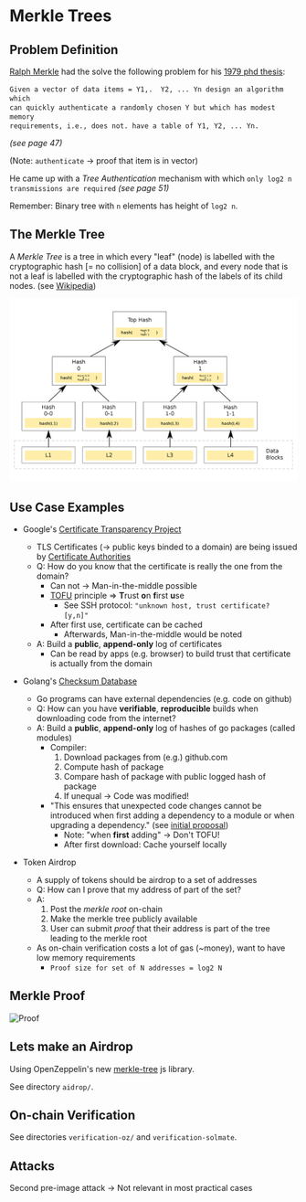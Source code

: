 # Merkle Trees


## Problem Definition

[Ralph Merkle](https://en.wikipedia.org/wiki/Ralph_Merkle) had the solve the following problem for his [1979 phd thesis](https://www.ralphmerkle.com/papers/Thesis1979.pdf):

```
Given a vector of data items = Y1,.  Y2, ... Yn design an algorithm which
can quickly authenticate a randomly chosen Y but which has modest memory
requirements, i.e., does not. have a table of Y1, Y2, ... Yn.
```
_(see page 47)_

(Note: `authenticate` -> proof that item is in vector)

He came up with a _Tree Authentication_ mechanism with which `only log2 n transmissions are required` _(see page 51)_

Remember: Binary tree with `n` elements has height of `log2 n`.


## The Merkle Tree

A _Merkle Tree_ is a tree in which every "leaf" (node) is labelled with the cryptographic hash [= no collision] of a data block, and every node that is not a leaf is labelled with the cryptographic hash of the labels of its child nodes. (see [Wikipedia](https://en.wikipedia.org/wiki/Merkle_tree))

![MerkleTree](./images/Hash_Tree.svg.png)


## Use Case Examples

- Google's [Certificate Transparency Project](https://certificate.transparency.dev/)
    - TLS Certificates (-> public keys binded to a domain) are being issued by [Certificate Authorities](https://en.wikipedia.org/wiki/Certificate_authority)
    - Q: How do you know that the certificate is really the one from the domain?
        - Can not -> Man-in-the-middle possible
        - [TOFU](https://en.wikipedia.org/wiki/Trust_on_first_use) principle => **T**rust **o**n **f**irst **u**se
            - See SSH protocol: `"unknown host, trust certificate? [y,n]"`
        - After first use, certificate can be cached
            - Afterwards, Man-in-the-middle would be noted
    - A: Build a **public**, **append-only** log of certificates
        - Can be read by apps (e.g. browser) to build trust that certificate is actually from the domain

- Golang's [Checksum Database](https://go.dev/ref/mod#checksum-database)
    - Go programs can have external dependencies (e.g. code on github)
    - Q: How can you have **verifiable**, **reproducible** builds when downloading code from the internet?
    - A: Build a **public**, **append-only** log of hashes of go packages (called modules)
        - Compiler:
            1. Download packages from (e.g.) github.com
            2. Compute hash of package
            3. Compare hash of package with public logged hash of package
            4. If unequal -> Code was modified!
        - "This ensures that unexpected code changes cannot be introduced when first adding a dependency to a module or when upgrading a dependency." (see [initial proposal](https://go.googlesource.com/proposal/+/master/design/25530-sumdb.md#checksum-database))
            - Note: "when **first** adding" -> Don't TOFU!
            - After first download: Cache yourself locally

- Token Airdrop
    - A supply of tokens should be airdrop to a set of addresses
    - Q: How can I prove that my address of part of the set?
    - A:
        1. Post the _merkle root_ on-chain
        2. Make the merkle tree publicly available
        3. User can submit _proof_ that their address is part of the tree leading to the merkle root
    - As on-chain verification costs a lot of gas (~money), want to have low memory requirements
        - `Proof size for set of N addresses = log2 N`


## Merkle Proof

![Proof](.images/proof.png)


## Lets make an Airdrop

Using OpenZeppelin's new [merkle-tree](https://github.com/OpenZeppelin/merkle-tree) js library.

See directory `aidrop/`.


## On-chain Verification

See directories `verification-oz/` and `verification-solmate`.

## Attacks

Second pre-image attack -> Not relevant in most practical cases

